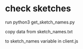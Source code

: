 # check sketches

run python3 get_sketch_names.py

copy data from sketch_names.txt

to sketch_names variable in client.js

